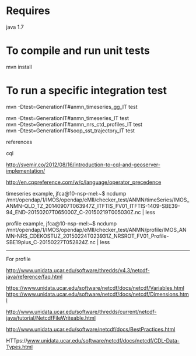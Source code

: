 # Requires 
java 1.7

# To compile and run unit tests
mvn install 

# To run a specific integration test

mvn -Dtest=GenerationIT#anmn_timeseries_gg_IT test

mvn -Dtest=GenerationIT#anmn_timeseries_IT test   
mvn -Dtest=GenerationIT#anmn_nrs_ctd_profiles_IT test   
mvn -Dtest=GenerationIT#soop_sst_trajectory_IT test   


references

cql

http://svemir.co/2012/08/16/introduction-to-cql-and-geoserver-implementation/

http://en.cppreference.com/w/c/language/operator_precedence


timeseries example,
jfca@10-nsp-mel:~$ ncdump  /mnt/opendap/1/IMOS/opendap/eMII/checker_test/ANMN/timeSeries/IMOS_ANMN-QLD_TZ_20140907T063947Z_ITFTIS_FV01_ITFTIS-1409-SBE39-94_END-20150207T065000Z_C-20150219T005030Z.nc | less

profile example,
jfca@10-nsp-mel:~$ ncdump /mnt/opendap/1/IMOS/opendap/eMII/checker_test/ANMN/profile/IMOS_ANMN-NRS_CDEKOSTUZ_20150224T023931Z_NRSROT_FV01_Profile-SBE19plus_C-20150227T052824Z.nc  | less

----

For profile

http://www.unidata.ucar.edu/software/thredds/v4.3/netcdf-java/reference/faq.html

https://www.unidata.ucar.edu/software/netcdf/docs/netcdf/Variables.html
https://www.unidata.ucar.edu/software/netcdf/docs/netcdf/Dimensions.html


http://www.unidata.ucar.edu/software/thredds/current/netcdf-java/tutorial/NetcdfFileWriteable.html

http://www.unidata.ucar.edu/software/netcdf/docs/BestPractices.html

HTTps://www.unidata.ucar.edu/software/netcdf/docs/netcdf/CDL-Data-Types.html

